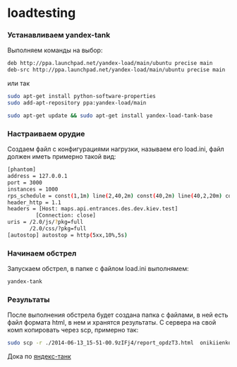 loadtesting
===========


### Устанавливаем yandex-tank

Выполняем команды на выбор:
```bash
deb http://ppa.launchpad.net/yandex-load/main/ubuntu precise main
deb-src http://ppa.launchpad.net/yandex-load/main/ubuntu precise main
```

или так

```bash
sudo apt-get install python-software-properties
sudo add-apt-repository ppa:yandex-load/main

sudo apt-get update && sudo apt-get install yandex-load-tank-base
```
### Настраиваем орудие

Создаем файл с конфигурациями нагрузки, называем его load.ini, файл должен иметь примерно такой вид:

```bash
[phantom]
address = 127.0.0.1
port = 3000
instances = 1000
rps_schedule = const(1,1m) line(2,40,2m) const(40,2m) line(40,2,20m) const(1,1m)
header_http = 1.1
headers = [Host: maps.api.entrances.des.dev.kiev.test]
         [Connection: close]
uris = /2.0/js/?pkg=full
       /2.0/css/?pkg=full
[autostop] autostop = http(5xx,10%,5s)
```
### Начинаем обстрел

Запускаем обстрел, в папке с файлом load.ini выполнямем:
```bash 
yandex-tank
```

### Результаты

После выполнения обстрела будет создана папка с файлами, в ней есть файл формата html, в нем и хранятся результаты.
С сервера на свой комп копировать через scp, примерно так:
```bash
sudo scp -r ./2014-06-13_15-51-00.9zIFj4/report_opdzT3.html  onikiienko@10.110.40.87:~/Projects/
```

Дока по [яндекс-танк](https://yandextank.readthedocs.org/en/latest/tutorial.html)
